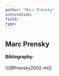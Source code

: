 ```yaml
---
author: "Marc Prensky"
institution:
field:
type:
---
```


## Marc Prensky
#### Bibliography:

![[@Prensky2002-ml]]